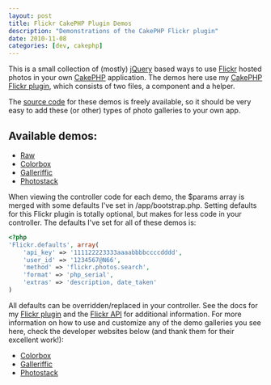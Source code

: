 ```yaml
---
layout: post
title: Flickr CakePHP Plugin Demos
description: "Demonstrations of the CakePHP Flickr plugin"
date: 2010-11-08
categories: [dev, cakephp] 
---
```


This is a small collection of (mostly) [jQuery][1] based ways to use [Flickr][2] hosted photos in your own [CakePHP][3] application. The demos here use my [CakePHP Flickr plugin][10], which consists of two files, a component and a helper.

The [source code][5] for these demos is freely available, so it should be very easy to add these (or other) types of photo galleries to your own app.

Available demos:
----------------

* [Raw](http://flickrdemo.chronon.us/flickr_demos/demos/raw/)
* [Colorbox](http://flickrdemo.chronon.us/flickr_demos/demos/colorbox/)
* [Galleriffic](http://flickrdemo.chronon.us/flickr_demos/demos/galleriffic/)
* [Photostack](http://flickrdemo.chronon.us/flickr_demos/demos/photostack/)

When viewing the controller code for each demo, the $params array is merged with some defaults I've set in /app/bootstrap.php. Setting defaults for this Flickr plugin is totally optional, but makes for less code in your controller. The defaults I've set for all of these demos is:

``` php
<?php
'Flickr.defaults', array(
    'api_key' => '111122223333aaaabbbbccccdddd',
    'user_id' => '1234567@N66',
    'method' => 'flickr.photos.search',
    'format' => 'php_serial',
    'extras' => 'description, date_taken'
)
```

All defaults can be overridden/replaced in your controller. See the docs for my [Flickr plugin][10] and the [Flickr API][6] for additional information.
For more information on how to use and customize any of the demo galleries you see here, check the developer websites below (and thank them for their excellent work!):

*   [Colorbox][7]
*   [Galleriffic][8]
*   [Photostack][9]

 [1]: http://jquery.com/
 [2]: http://flickr.com/
 [3]: http://cakephp.org/
 [4]: http://github.com/chronon/flickr
 [5]: http://github.com/chronon/flickr_demos
 [6]: http://www.flickr.com/services/api/
 [7]: http://colorpowered.com/colorbox/
 [8]: http://www.twospy.com/galleriffic/
 [9]: http://tympanus.net/codrops/2010/06/27/beautiful-photo-stack-gallery-with-jquery-and-css3/
 [10]: http://technokracy.net/2010/11/07/Flickr_CakePHP_Plugin
